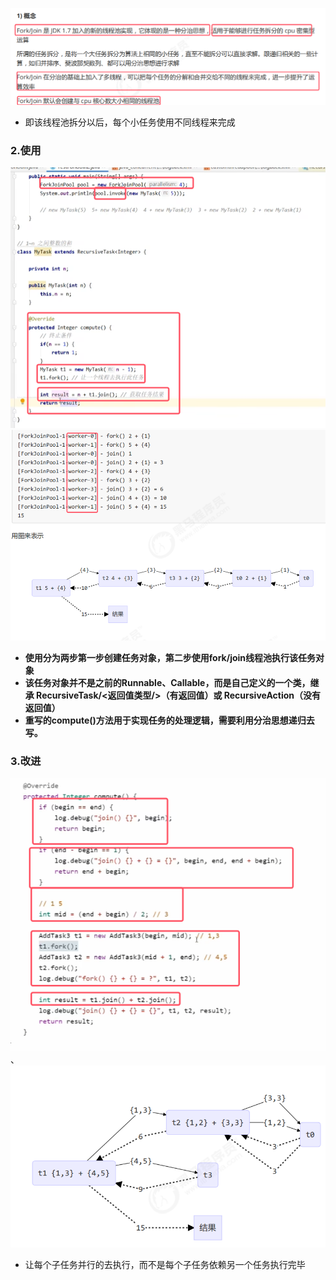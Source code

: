 ![](assets/09Fork&Join线程池/file-20250925132006862.png)
* 即该线程池拆分以后，每个小任务使用不同线程来完成


### 2.使用
![](assets/09Fork&Join线程池/file-20250925133014733.png)
![](assets/09Fork&Join线程池/file-20250925133215800.png)
* **使用分为两步第一步创建任务对象，第二步使用fork/join线程池执行该任务对象**
* **该任务对象并不是之前的Runnable、Callable，而是自己定义的一个类，继承 RecursiveTask/<返回值类型/>（有返回值）或 RecursiveAction（没有返回值）**
* **重写的compute()方法用于实现任务的处理逻辑，需要利用分治思想递归去写。**

### 3.改进
![](assets/09Fork&Join线程池/file-20250925133735500.png)、
![](assets/09Fork&Join线程池/file-20250925133826275.png)
* 让每个子任务并行的去执行，而不是每个子任务依赖另一个任务执行完毕
